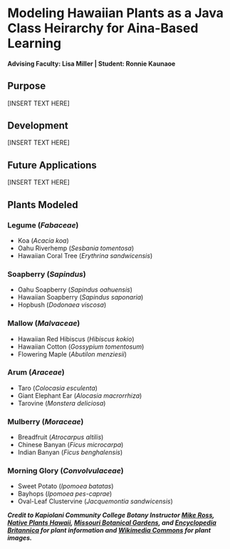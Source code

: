 # Modeling Hawaiian Plants as a Java Class Heirarchy for Aina-Based Learning
#### Advising Faculty: Lisa Miller | Student: Ronnie Kaunaoe

## Purpose

[INSERT TEXT HERE]

## Development

[INSERT TEXT HERE]

## Future Applications

[INSERT TEXT HERE]

## Plants Modeled

### Legume (_Fabaceae_)

* Koa (_Acacia koa_)
* Oahu Riverhemp (_Sesbania tomentosa_)
* Hawaiian Coral Tree (_Erythrina sandwicensis_)

### Soapberry (_Sapindus_)

* Oahu Soapberry (_Sapindus oahuensis_)
* Hawaiian Soapberry (_Sapindus saponaria_)
* Hopbush (_Dodonaea viscosa_)

### Mallow (_Malvaceae_)

* Hawaiian Red Hibiscus (_Hibiscus kokio_)
* Hawaiian Cotton (_Gossypium tomentosum_)
* Flowering Maple (_Abutilon menziesii_)

### Arum (_Araceae_)

* Taro (_Colocasia esculenta_)
* Giant Elephant Ear (_Alocasia macrorrhiza_)
* Tarovine (_Monstera deliciosa_)

### Mulberry (_Moraceae_)

* Breadfruit (_Atrocarpus altilis_)
* Chinese Banyan (_Ficus microcarpa_)
* Indian Banyan (_Ficus benghalensis_)

### Morning Glory (_Convolvulaceae_)

* Sweet Potato (_Ipomoea batatas_)
* Bayhops (_Ipomoea pes-caprae_)
* Oval-Leaf Clustervine (_Jacquemontia sandwicensis_)

***Credit to Kapiolani Community College Botany Instructor [Mike Ross](https://www.kapiolani.hawaii.edu/directory/mikeross/), [Native Plants Hawaii](http://nativeplants.hawaii.edu/), [Missouri Botanical Gardens](http://www.missouribotanicalgarden.org/), and [Encyclopedia Britannica](https://www.britannica.com/) for plant information and [Wikimedia Commons](https://commons.wikimedia.org/wiki/Main_Page) for plant images.***

